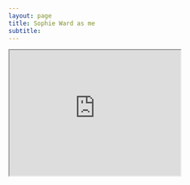 ```yaml
---
layout: page
title: Sophie Ward as me
subtitle:   
---
```



  <iframe src="https://youtu.be/m-19ZMxdNgo"
   width="340" height="250" frame-border="0" allowfullscreen></iframe>
